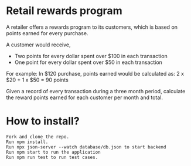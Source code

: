 # Retail rewards program

A retailer offers a rewards program to its customers, which is based on points earned for every purchase.

A customer would receive,
  - Two points for every dollar spent over $100 in each transaction
  - One point for every dollar spent over $50 in each transaction 

For example: In $120 purchase, points earned would be calculated as:
 2 x $20 + 1 x $50 = 90 points

Given a record of every transaction during a three month period, calculate the reward points earned for each customer per month and total.

# How to install?

    Fork and clone the repo.
    Run npm install.
    Run npx json-server --watch database/db.json to start backend
    Run npm start to run the application
    Run npm run test to run test cases.


